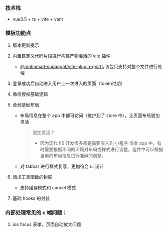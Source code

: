 ### 技术栈

- vue3.5 + ts + vite + vant

### 模板功能点

1. 版本更新提示

2. 内置自定义代码片段进行构建产物混淆的 vite 插件

   * [@mohamad-supangat/vite-plugin-gnirts](https://www.npmjs.com/package/@mohamad-supangat/vite-plugin-gnirts) 该包只支持对整个文件进行处理

3. 登录成功后自动进入用户上一次进入的页面（token过期）

4. 微信授权基础逻辑

5. 全局基础布局

   - 布局信息在整个 app 中都可访问（维护到了 store 中），让页面布局更加灵活

     > 更加灵活？
     >
     > - 因为现代 h5 开发很多都是需要嵌入到 小程序 或者 app 中，有时需要根据不同的环境对布局或样式进行调整，组件中可以根据当前的布局信息进行准确的调整。

   - 对 tabbar 进行样式复写，更加符合 ui 设计

6. 请求工具函数的封装

   - 支持缓存模式和 cancel 模式

7. 基础 hooks 的封装

### 内部处理常见的 c 端问题：

1. ios focus 表单，页面自动放大问题
